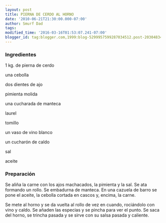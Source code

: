 ```yaml
---
layout: post
title: PIERNA DE CERDO AL HORNO
date: '2010-06-21T21:30:00.000-07:00'
author: Smurf Dad
tags: 
modified_time: '2016-03-16T01:53:07.241-07:00'
blogger_id: tag:blogger.com,1999:blog-5299957599287034512.post-2030483408014104965
---
```


<h3>Ingredientes</h3>

1 kg. de pierna de cerdo

una cebolla

dos dientes de ajo

pimienta molida

una cucharada de manteca

laurel

tomillo

un vaso de vino blanco

un cucharón de caldo

sal

aceite

<h3>Preparación</h3>

Se aliña la carne con los ajos machacados, la pimienta y la sal. Se ata formando un rollo. Se embadurna de manteca. En una cazuela de barro se pone el aceite, la cebolla cortada en cascos y, encima, la carne.

Se mete al horno y se da vuelta al rollo de vez en cuando, rociándolo con vino y caldo. Se añaden las especias y se pincha para ver el punto. Se saca del horno, se trincha pasada y se sirve con su salsa pasada y caliente.

